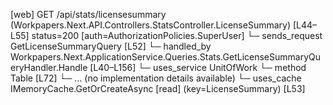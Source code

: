 [web] GET /api/stats/licensesummary  (Workpapers.Next.API.Controllers.StatsController.LicenseSummary)  [L44–L55] status=200 [auth=AuthorizationPolicies.SuperUser]
  └─ sends_request GetLicenseSummaryQuery [L52]
    └─ handled_by Workpapers.Next.ApplicationService.Queries.Stats.GetLicenseSummaryQueryHandler.Handle [L40–L156]
      └─ uses_service UnitOfWork
        └─ method Table [L72]
          └─ ... (no implementation details available)
      └─ uses_cache IMemoryCache.GetOrCreateAsync [read] (key=LicenseSummary) [L53]

